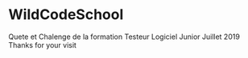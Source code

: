 # WildCodeSchool
Quete et Chalenge de la formation Testeur Logiciel Junior Juillet 2019
Thanks for your visit
